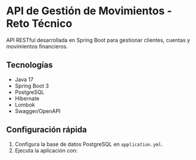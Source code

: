 # API de Gestión de Movimientos - Reto Técnico

API RESTful desarrollada en Spring Boot para gestionar clientes, cuentas y movimientos financieros.

## Tecnologías

- Java 17
- Spring Boot 3
- PostgreSQL
- Hibernate
- Lombok
- Swagger/OpenAPI

## Configuración rápida

1. Configura la base de datos PostgreSQL en `application.yml`.
2. Ejecuta la aplicación con:

